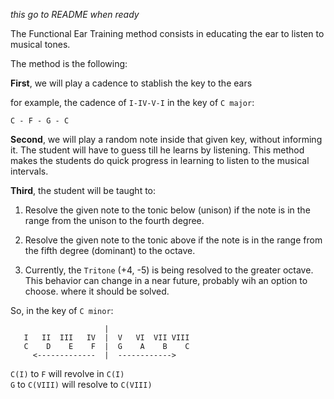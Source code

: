 *this go to README when ready*

The Functional Ear Training method consists in educating the ear to listen to musical tones.

The method is the following:

**First**, we will play a cadence to stablish the key to the ears 

for example, the cadence of `I-IV-V-I` in the key of `C major`:

```
C - F - G - C
```

**Second**, we will play a random note inside that given key, without informing it. The student will have to guess till he learns by listening. This method makes the students do quick progress in learning to listen to the musical intervals.

**Third**, the student will be taught to:

1. Resolve the given note to the tonic below (unison) if the note is in the range from the unison to the fourth degree.

2. Resolve the given note to the tonic above if the note is in the range from the fifth degree (dominant) to the octave.

3. Currently, the `Tritone` (+4, -5) is being resolved to the greater octave. This behavior can change in 
a near future, probably wih an option to choose. where it should be solved.

So, in the key of `C minor`:

```
                     |
   I   II  III   IV  |  V   VI  VII VIII
   C    D    E    F  |  G    A    B    C
     <-------------  |  ------------>
```

`C(I)` to `F` will revolve in `C(I)`  
`G` to `C(VIII)` will resolve to `C(VIII)`